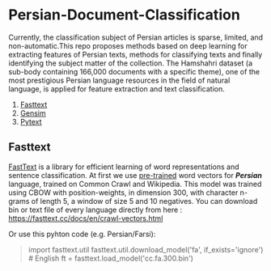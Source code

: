 # Persian-Document-Classification
Currently, the classification subject of Persian articles is sparse, limited, and non-automatic.This repo proposes methods based on deep learning for extracting features of Persian texts, methods for classifying texts and finally identifying the subject matter of the collection. The Hamshahri dataset (a sub-body containing 166,000 documents with a specific theme), one of the most prestigious Persian language resources in the field of natural language, is applied for feature extraction and text classification.

1. [Fasttext](test_dir)
2. [Gensim](test_dir)
3. [Pytext](test_dir)

## Fasttext
[FastText](https://github.com/facebookresearch/fastText/) is a library for efficient learning of word representations and sentence classification.
At first we use [pre-trained](https://fasttext.cc/docs/en/crawl-vectors.html) word vectors for ***Persian*** language, trained on Common Crawl and Wikipedia. This model was trained using CBOW with position-weights, in dimension 300, with character n-grams of length 5, a window of size 5 and 10 negatives.
You can download bin or text file of every language directly from here : https://fasttext.cc/docs/en/crawl-vectors.html

Or use this pyhton code (e.g. Persian/Farsi):

> import fasttext.util
> fasttext.util.download_model('fa', if_exists='ignore')  # English
> ft = fasttext.load_model('cc.fa.300.bin')









